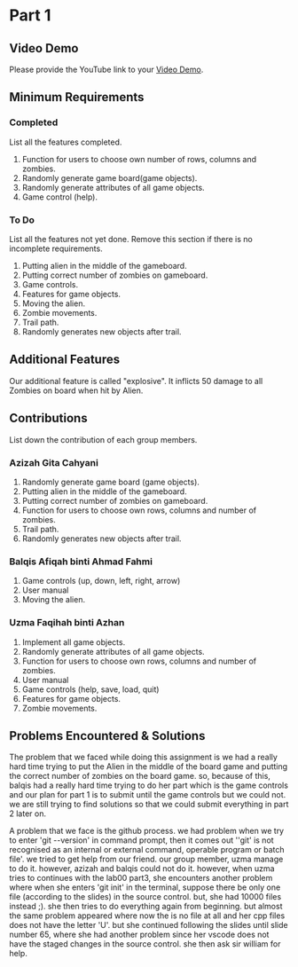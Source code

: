 # Part 1

## Video Demo

Please provide the YouTube link to your [Video Demo](https://youtu.be/z1iKqUoXnW4).

## Minimum Requirements

### Completed

List all the features completed.

1. Function for users to choose own number of rows, columns and zombies.
2. Randomly generate game board(game objects).
3. Randomly generate attributes of all game objects.
4. Game control (help).

### To Do

List all the features not yet done. Remove this section if there is no incomplete requirements.

1. Putting alien in the middle of the gameboard.
2. Putting correct number of zombies on gameboard.
3. Game controls.
4. Features for game objects.
5. Moving the alien.
6. Zombie movements.
7. Trail path. 
8. Randomly generates new objects after trail.

## Additional Features

Our additional feature is called "explosive". It inflicts 50 damage to all Zombies on board when hit by Alien.

## Contributions

List down the contribution of each group members.

### Azizah Gita Cahyani

1. Randomly generate game board (game objects).
2. Putting alien in the middle of the gameboard.
3. Putting correct number of zombies on gameboard.
4. Function for users to choose own rows, columns and number of zombies.
5. Trail path.
6. Randomly generates new objects after trail.

### Balqis Afiqah binti Ahmad Fahmi

1. Game controls (up, down, left, right, arrow)
2. User manual
3. Moving the alien.

### Uzma Faqihah binti Azhan

1. Implement all game objects.
2. Randomly generate attributes of all game objects.
3. Function for users to choose own rows, columns and number of zombies.
4. User manual
5. Game controls (help, save, load, quit)
6. Features for game objects.
7. Zombie movements.


## Problems Encountered & Solutions

The problem that we faced while doing this assignment is we had a really hard time trying to put the Alien in the middle of the board game and putting the correct number of zombies on the board game. so, because of this, balqis had a really hard time trying to do her part which is the game controls and our plan for part 1 is to submit until the game controls but we could not. we are still trying to find solutions so that we could submit everything in part 2 later on.

A problem that we face is the github process. we had problem when we try to enter 'git --version' in command prompt, then it comes out ''git' is not recognised as an internal or external command, operable program or batch file'. we tried to get help from our friend. our group member, uzma manage to do it. however, azizah and balqis could not do it.
however, when uzma tries to continues with the lab00 part3, she encounters another problem where when she enters 'git init' in the terminal, suppose there be only one file (according to the slides) in the source control. but, she had 10000 files instead ;). she then tries to do everything again from beginning. but almost the same problem appeared where now the is no file at all and her cpp files does not have the letter 'U'. but she continued following the slides until slide number 65, where she had another problem since her vscode does not have the staged changes in the source control. she then ask sir william for help. 